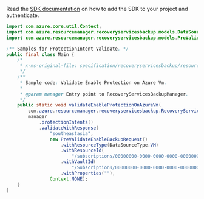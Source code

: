 Read the [SDK documentation](https://github.com/Azure/azure-sdk-for-java/blob/azure-resourcemanager-recoveryservicesbackup_1.0.0-beta.2/sdk/recoveryservicesbackup/azure-resourcemanager-recoveryservicesbackup/README.md) on how to add the SDK to your project and authenticate.

```java
import com.azure.core.util.Context;
import com.azure.resourcemanager.recoveryservicesbackup.models.DataSourceType;
import com.azure.resourcemanager.recoveryservicesbackup.models.PreValidateEnableBackupRequest;

/** Samples for ProtectionIntent Validate. */
public final class Main {
    /*
     * x-ms-original-file: specification/recoveryservicesbackup/resource-manager/Microsoft.RecoveryServices/stable/2021-07-01/examples/AzureIaasVm/ProtectionIntent_Validate.json
     */
    /**
     * Sample code: Validate Enable Protection on Azure Vm.
     *
     * @param manager Entry point to RecoveryServicesBackupManager.
     */
    public static void validateEnableProtectionOnAzureVm(
        com.azure.resourcemanager.recoveryservicesbackup.RecoveryServicesBackupManager manager) {
        manager
            .protectionIntents()
            .validateWithResponse(
                "southeastasia",
                new PreValidateEnableBackupRequest()
                    .withResourceType(DataSourceType.VM)
                    .withResourceId(
                        "/subscriptions/00000000-0000-0000-0000-000000000000/resourceGroups/arunaupgrade/providers/Microsoft.Compute/VirtualMachines/upgrade1")
                    .withVaultId(
                        "/Subscriptions/00000000-0000-0000-0000-000000000000/resourceGroups/myRG/providers/Microsoft.RecoveryServices/Vaults/myVault")
                    .withProperties(""),
                Context.NONE);
    }
}
```
